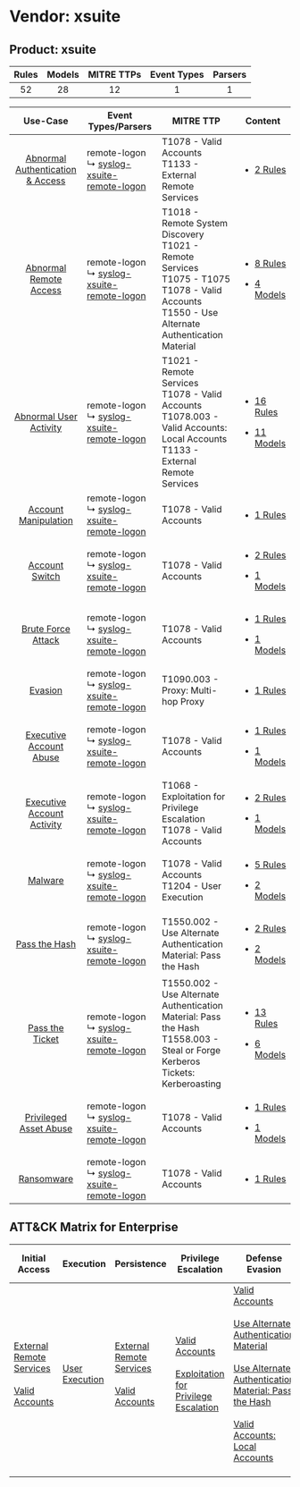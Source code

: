 Vendor: xsuite
==============
Product: xsuite
---------------
| Rules | Models | MITRE TTPs | Event Types | Parsers |
|:-----:|:------:|:----------:|:-----------:|:-------:|
|  52   |   28   |     12     |      1      |    1    |

|                                           Use-Case                                           | Event Types/Parsers                                                                                       | MITRE TTP                                                                                                                                                  | Content                                                                                                             |
|:--------------------------------------------------------------------------------------------:| --------------------------------------------------------------------------------------------------------- | ---------------------------------------------------------------------------------------------------------------------------------------------------------- | ------------------------------------------------------------------------------------------------------------------- |
| [Abnormal Authentication & Access](../../../UseCases/uc_abnormal_authentication_&_access.md) |  remote-logon<br> ↳ [syslog-xsuite-remote-logon](Parsers/parserContent_syslog-xsuite-remote-logon.md)<br> | T1078 - Valid Accounts<br>T1133 - External Remote Services<br>                                                                                             | [<ul><li>2 Rules</li></ul>](Rules_Models/r_m_xsuite_xsuite_Abnormal_Authentication_&_Access.md)                     |
|           [Abnormal Remote Access](../../../UseCases/uc_abnormal_remote_access.md)           |  remote-logon<br> ↳ [syslog-xsuite-remote-logon](Parsers/parserContent_syslog-xsuite-remote-logon.md)<br> | T1018 - Remote System Discovery<br>T1021 - Remote Services<br>T1075 - T1075<br>T1078 - Valid Accounts<br>T1550 - Use Alternate Authentication Material<br> | [<ul><li>8 Rules</li></ul><ul><li>4 Models</li></ul>](Rules_Models/r_m_xsuite_xsuite_Abnormal_Remote_Access.md)     |
|           [Abnormal User Activity](../../../UseCases/uc_abnormal_user_activity.md)           |  remote-logon<br> ↳ [syslog-xsuite-remote-logon](Parsers/parserContent_syslog-xsuite-remote-logon.md)<br> | T1021 - Remote Services<br>T1078 - Valid Accounts<br>T1078.003 - Valid Accounts: Local Accounts<br>T1133 - External Remote Services<br>                    | [<ul><li>16 Rules</li></ul><ul><li>11 Models</li></ul>](Rules_Models/r_m_xsuite_xsuite_Abnormal_User_Activity.md)   |
|             [Account Manipulation](../../../UseCases/uc_account_manipulation.md)             |  remote-logon<br> ↳ [syslog-xsuite-remote-logon](Parsers/parserContent_syslog-xsuite-remote-logon.md)<br> | T1078 - Valid Accounts<br>                                                                                                                                 | [<ul><li>1 Rules</li></ul>](Rules_Models/r_m_xsuite_xsuite_Account_Manipulation.md)                                 |
|                   [Account Switch](../../../UseCases/uc_account_switch.md)                   |  remote-logon<br> ↳ [syslog-xsuite-remote-logon](Parsers/parserContent_syslog-xsuite-remote-logon.md)<br> | T1078 - Valid Accounts<br>                                                                                                                                 | [<ul><li>2 Rules</li></ul><ul><li>1 Models</li></ul>](Rules_Models/r_m_xsuite_xsuite_Account_Switch.md)             |
|               [Brute Force Attack](../../../UseCases/uc_brute_force_attack.md)               |  remote-logon<br> ↳ [syslog-xsuite-remote-logon](Parsers/parserContent_syslog-xsuite-remote-logon.md)<br> | T1078 - Valid Accounts<br>                                                                                                                                 | [<ul><li>1 Rules</li></ul><ul><li>1 Models</li></ul>](Rules_Models/r_m_xsuite_xsuite_Brute_Force_Attack.md)         |
|                          [Evasion](../../../UseCases/uc_evasion.md)                          |  remote-logon<br> ↳ [syslog-xsuite-remote-logon](Parsers/parserContent_syslog-xsuite-remote-logon.md)<br> | T1090.003 - Proxy: Multi-hop Proxy<br>                                                                                                                     | [<ul><li>1 Rules</li></ul>](Rules_Models/r_m_xsuite_xsuite_Evasion.md)                                              |
|          [Executive Account Abuse](../../../UseCases/uc_executive_account_abuse.md)          |  remote-logon<br> ↳ [syslog-xsuite-remote-logon](Parsers/parserContent_syslog-xsuite-remote-logon.md)<br> | T1078 - Valid Accounts<br>                                                                                                                                 | [<ul><li>1 Rules</li></ul><ul><li>1 Models</li></ul>](Rules_Models/r_m_xsuite_xsuite_Executive_Account_Abuse.md)    |
|       [Executive Account Activity](../../../UseCases/uc_executive_account_activity.md)       |  remote-logon<br> ↳ [syslog-xsuite-remote-logon](Parsers/parserContent_syslog-xsuite-remote-logon.md)<br> | T1068 - Exploitation for Privilege Escalation<br>T1078 - Valid Accounts<br>                                                                                | [<ul><li>2 Rules</li></ul><ul><li>1 Models</li></ul>](Rules_Models/r_m_xsuite_xsuite_Executive_Account_Activity.md) |
|                          [Malware](../../../UseCases/uc_malware.md)                          |  remote-logon<br> ↳ [syslog-xsuite-remote-logon](Parsers/parserContent_syslog-xsuite-remote-logon.md)<br> | T1078 - Valid Accounts<br>T1204 - User Execution<br>                                                                                                       | [<ul><li>5 Rules</li></ul><ul><li>2 Models</li></ul>](Rules_Models/r_m_xsuite_xsuite_Malware.md)                    |
|                    [Pass the Hash](../../../UseCases/uc_pass_the_hash.md)                    |  remote-logon<br> ↳ [syslog-xsuite-remote-logon](Parsers/parserContent_syslog-xsuite-remote-logon.md)<br> | T1550.002 - Use Alternate Authentication Material: Pass the Hash<br>                                                                                       | [<ul><li>2 Rules</li></ul><ul><li>2 Models</li></ul>](Rules_Models/r_m_xsuite_xsuite_Pass_the_Hash.md)              |
|                  [Pass the Ticket](../../../UseCases/uc_pass_the_ticket.md)                  |  remote-logon<br> ↳ [syslog-xsuite-remote-logon](Parsers/parserContent_syslog-xsuite-remote-logon.md)<br> | T1550.002 - Use Alternate Authentication Material: Pass the Hash<br>T1558.003 - Steal or Forge Kerberos Tickets: Kerberoasting<br>                         | [<ul><li>13 Rules</li></ul><ul><li>6 Models</li></ul>](Rules_Models/r_m_xsuite_xsuite_Pass_the_Ticket.md)           |
|           [Privileged Asset Abuse](../../../UseCases/uc_privileged_asset_abuse.md)           |  remote-logon<br> ↳ [syslog-xsuite-remote-logon](Parsers/parserContent_syslog-xsuite-remote-logon.md)<br> | T1078 - Valid Accounts<br>                                                                                                                                 | [<ul><li>1 Rules</li></ul><ul><li>1 Models</li></ul>](Rules_Models/r_m_xsuite_xsuite_Privileged_Asset_Abuse.md)     |
|                       [Ransomware](../../../UseCases/uc_ransomware.md)                       |  remote-logon<br> ↳ [syslog-xsuite-remote-logon](Parsers/parserContent_syslog-xsuite-remote-logon.md)<br> | T1078 - Valid Accounts<br>                                                                                                                                 | [<ul><li>1 Rules</li></ul>](Rules_Models/r_m_xsuite_xsuite_Ransomware.md)                                           |

ATT&CK Matrix for Enterprise
----------------------------
| Initial Access                                                                                                                                   | Execution                                                           | Persistence                                                                                                                                      | Privilege Escalation                                                                                                                                          | Defense Evasion                                                                                                                                                                                                                                                                                                                                                   | Credential Access                                                                                                                                                                           | Discovery                                                                    | Lateral Movement                                                                                                                                               | Collection | Command and Control                                                                                                                       | Exfiltration | Impact |
| ------------------------------------------------------------------------------------------------------------------------------------------------ | ------------------------------------------------------------------- | ------------------------------------------------------------------------------------------------------------------------------------------------ | ------------------------------------------------------------------------------------------------------------------------------------------------------------- | ----------------------------------------------------------------------------------------------------------------------------------------------------------------------------------------------------------------------------------------------------------------------------------------------------------------------------------------------------------------- | ------------------------------------------------------------------------------------------------------------------------------------------------------------------------------------------- | ---------------------------------------------------------------------------- | -------------------------------------------------------------------------------------------------------------------------------------------------------------- | ---------- | ----------------------------------------------------------------------------------------------------------------------------------------- | ------------ | ------ |
| [External Remote Services](https://attack.mitre.org/techniques/T1133)<br><br>[Valid Accounts](https://attack.mitre.org/techniques/T1078)<br><br> | [User Execution](https://attack.mitre.org/techniques/T1204)<br><br> | [External Remote Services](https://attack.mitre.org/techniques/T1133)<br><br>[Valid Accounts](https://attack.mitre.org/techniques/T1078)<br><br> | [Valid Accounts](https://attack.mitre.org/techniques/T1078)<br><br>[Exploitation for Privilege Escalation](https://attack.mitre.org/techniques/T1068)<br><br> | [Valid Accounts](https://attack.mitre.org/techniques/T1078)<br><br>[Use Alternate Authentication Material](https://attack.mitre.org/techniques/T1550)<br><br>[Use Alternate Authentication Material: Pass the Hash](https://attack.mitre.org/techniques/T1550/002)<br><br>[Valid Accounts: Local Accounts](https://attack.mitre.org/techniques/T1078/003)<br><br> | [Steal or Forge Kerberos Tickets](https://attack.mitre.org/techniques/T1558)<br><br>[Steal or Forge Kerberos Tickets: Kerberoasting](https://attack.mitre.org/techniques/T1558/003)<br><br> | [Remote System Discovery](https://attack.mitre.org/techniques/T1018)<br><br> | [Remote Services](https://attack.mitre.org/techniques/T1021)<br><br>[Use Alternate Authentication Material](https://attack.mitre.org/techniques/T1550)<br><br> |            | [Proxy: Multi-hop Proxy](https://attack.mitre.org/techniques/T1090/003)<br><br>[Proxy](https://attack.mitre.org/techniques/T1090)<br><br> |              |        |